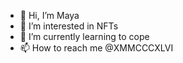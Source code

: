 - 👋 Hi, I’m Maya
- 👀 I’m interested in NFTs
- 🌱 I’m currently learning to cope
- 📫 How to reach me @XMMCCCXLVI
